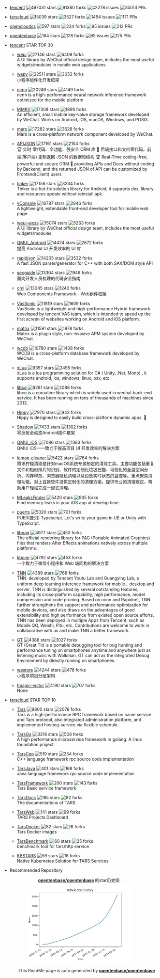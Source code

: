 
+ [tencent](https://github.com/tencent)
![497031 stars](https://img.shields.io/badge/Stars-497031-green)
![91360 forks](https://img.shields.io/badge/Forks-91360-green)
![42278 issues](https://img.shields.io/badge/Issues-42278-green)
![35013 PRs](https://img.shields.io/badge/PRs-35013-green)

+ [tarscloud](https://github.com/tarscloud)
![15039 stars](https://img.shields.io/badge/Stars-15039-green)
![3527 forks](https://img.shields.io/badge/Forks-3527-green)
![1454 issues](https://img.shields.io/badge/Issues-1454-green)
![1171 PRs](https://img.shields.io/badge/PRs-1171-green)

+ [opencloudos](https://github.com/opencloudos)
![597 stars](https://img.shields.io/badge/Stars-597-green)
![234 forks](https://img.shields.io/badge/Forks-234-green)
![95 issues](https://img.shields.io/badge/Issues-95-green)
![212 PRs](https://img.shields.io/badge/PRs-212-green)

+ [opentenbase](https://github.com/opentenbase)
![164 stars](https://img.shields.io/badge/Stars-164-green)
![128 forks](https://img.shields.io/badge/Forks-128-green)
![65 issues](https://img.shields.io/badge/Issues-65-green)
![125 PRs](https://img.shields.io/badge/PRs-125-green)



+ [tencent](https://github.com/tencent) STAR TOP 30
    
    + [weui](https://github.com/tencent/weui) 
    ![27146 stars](https://img.shields.io/badge/Stars-27146-green)
    ![6409 forks](https://img.shields.io/badge/Forks-6409-green)  
    A UI library by WeChat official design team, includes the most useful widgets/modules in mobile web applications.
    
    + [wepy](https://github.com/tencent/wepy) 
    ![22511 stars](https://img.shields.io/badge/Stars-22511-green)
    ![3053 forks](https://img.shields.io/badge/Forks-3053-green)  
    小程序组件化开发框架
    
    + [ncnn](https://github.com/tencent/ncnn) 
    ![20246 stars](https://img.shields.io/badge/Stars-20246-green)
    ![4149 forks](https://img.shields.io/badge/Forks-4149-green)  
    ncnn is a high-performance neural network inference framework optimized for the mobile platform
    
    + [MMKV](https://github.com/tencent/MMKV) 
    ![17308 stars](https://img.shields.io/badge/Stars-17308-green)
    ![1896 forks](https://img.shields.io/badge/Forks-1896-green)  
    An efficient, small mobile key-value storage framework developed by WeChat. Works on Android, iOS, macOS, Windows, and POSIX.
    
    + [mars](https://github.com/tencent/mars) 
    ![17282 stars](https://img.shields.io/badge/Stars-17282-green)
    ![3628 forks](https://img.shields.io/badge/Forks-3628-green)  
    Mars is a cross-platform network component  developed by WeChat.
    
    + [APIJSON](https://github.com/tencent/APIJSON) 
    ![17161 stars](https://img.shields.io/badge/Stars-17161-green)
    ![2154 forks](https://img.shields.io/badge/Forks-2154-green)  
    🏆 实时 零代码、全功能、强安全 ORM 库 🚀 后端接口和文档零代码，前端(客户端) 定制返回 JSON 的数据和结构 🏆 Real-Time coding-free, powerful and secure ORM 🚀  providing APIs and Docs without coding by Backend, and the returned JSON of API can be customized by Frontend(Client) users
    
    + [tinker](https://github.com/tencent/tinker) 
    ![17156 stars](https://img.shields.io/badge/Stars-17156-green)
    ![3334 forks](https://img.shields.io/badge/Forks-3334-green)  
    Tinker is a hot-fix solution library for Android, it supports dex, library and resources update without reinstall apk.
    
    + [vConsole](https://github.com/tencent/vConsole) 
    ![16787 stars](https://img.shields.io/badge/Stars-16787-green)
    ![2946 forks](https://img.shields.io/badge/Forks-2946-green)  
    A lightweight, extendable front-end developer tool for mobile web page.
    
    + [weui-wxss](https://github.com/tencent/weui-wxss) 
    ![15074 stars](https://img.shields.io/badge/Stars-15074-green)
    ![5263 forks](https://img.shields.io/badge/Forks-5263-green)  
    A UI library by WeChat official design team, includes the most useful widgets/modules.
    
    + [QMUI_Android](https://github.com/tencent/QMUI_Android) 
    ![14424 stars](https://img.shields.io/badge/Stars-14424-green)
    ![2672 forks](https://img.shields.io/badge/Forks-2672-green)  
    提高 Android UI 开发效率的 UI 库
    
    + [rapidjson](https://github.com/tencent/rapidjson) 
    ![14205 stars](https://img.shields.io/badge/Stars-14205-green)
    ![3532 forks](https://img.shields.io/badge/Forks-3532-green)  
    A fast JSON parser/generator for C++ with both SAX/DOM style API
    
    + [secguide](https://github.com/tencent/secguide) 
    ![13304 stars](https://img.shields.io/badge/Stars-13304-green)
    ![1946 forks](https://img.shields.io/badge/Forks-1946-green)  
    面向开发人员梳理的代码安全指南
    
    + [omi](https://github.com/tencent/omi) 
    ![13045 stars](https://img.shields.io/badge/Stars-13045-green)
    ![1240 forks](https://img.shields.io/badge/Forks-1240-green)  
    Web Components Framework - Web组件框架
    
    + [VasSonic](https://github.com/tencent/VasSonic) 
    ![11819 stars](https://img.shields.io/badge/Stars-11819-green)
    ![1609 forks](https://img.shields.io/badge/Forks-1609-green)  
    VasSonic is a lightweight and high-performance Hybrid framework developed by tencent VAS team, which is intended to speed up the first screen of websites working on Android and iOS platform. 
    
    + [matrix](https://github.com/tencent/matrix) 
    ![11591 stars](https://img.shields.io/badge/Stars-11591-green)
    ![1878 forks](https://img.shields.io/badge/Forks-1878-green)  
    Matrix is a plugin style, non-invasive APM system developed by WeChat.
    
    + [wcdb](https://github.com/tencent/wcdb) 
    ![10780 stars](https://img.shields.io/badge/Stars-10780-green)
    ![1408 forks](https://img.shields.io/badge/Forks-1408-green)  
    WCDB is a cross-platform database framework developed by WeChat.
    
    + [xLua](https://github.com/tencent/xLua) 
    ![9357 stars](https://img.shields.io/badge/Stars-9357-green)
    ![2455 forks](https://img.shields.io/badge/Forks-2455-green)  
    xLua is a lua programming solution for  C# ( Unity, .Net, Mono) , it supports android, ios, windows, linux, osx, etc.
    
    + [libco](https://github.com/tencent/libco) 
    ![8281 stars](https://img.shields.io/badge/Stars-8281-green)
    ![2088 forks](https://img.shields.io/badge/Forks-2088-green)  
    libco is a coroutine library which is widely used in wechat  back-end service. It has been running on tens of thousands of machines since 2013.
    
    + [Hippy](https://github.com/tencent/Hippy) 
    ![7970 stars](https://img.shields.io/badge/Stars-7970-green)
    ![943 forks](https://img.shields.io/badge/Forks-943-green)  
    Hippy is designed to easily build cross-platform dynamic apps. 👏
    
    + [Shadow](https://github.com/tencent/Shadow) 
    ![7433 stars](https://img.shields.io/badge/Stars-7433-green)
    ![1302 forks](https://img.shields.io/badge/Forks-1302-green)  
    零反射全动态Android插件框架
    
    + [QMUI_iOS](https://github.com/tencent/QMUI_iOS) 
    ![7086 stars](https://img.shields.io/badge/Stars-7086-green)
    ![1383 forks](https://img.shields.io/badge/Forks-1383-green)  
    QMUI iOS——致力于提高项目 UI 开发效率的解决方案
    
    + [lemon-cleaner](https://github.com/tencent/lemon-cleaner) 
    ![5422 stars](https://img.shields.io/badge/Stars-5422-green)
    ![764 forks](https://img.shields.io/badge/Forks-764-green)  
    腾讯柠檬清理是针对macOS系统专属制定的清理工具。主要功能包括重复文件和相似照片的识别、软件的定制化垃圾扫描、可视化的全盘空间分析、内存释放、浏览器隐私清理以及设备实时状态的监控等。重点聚焦清理功能，对上百款软件提供定制化的清理方案，提供专业的清理建议，帮助用户轻松完成一键式清理。
    
    + [MLeaksFinder](https://github.com/tencent/MLeaksFinder) 
    ![5420 stars](https://img.shields.io/badge/Stars-5420-green)
    ![935 forks](https://img.shields.io/badge/Forks-935-green)  
    Find memory leaks in your iOS app at develop time.
    
    + [puerts](https://github.com/tencent/puerts) 
    ![5020 stars](https://img.shields.io/badge/Stars-5020-green)
    ![701 forks](https://img.shields.io/badge/Forks-701-green)  
    PUER(普洱) Typescript. Let's write your game in UE or Unity with TypeScript.
    
    + [libpag](https://github.com/tencent/libpag) 
    ![4977 stars](https://img.shields.io/badge/Stars-4977-green)
    ![453 forks](https://img.shields.io/badge/Forks-453-green)  
    The official rendering library for PAG (Portable Animated Graphics) files that renders After Effects animations natively across multiple platforms.
    
    + [kbone](https://github.com/tencent/kbone) 
    ![4792 stars](https://img.shields.io/badge/Stars-4792-green)
    ![453 forks](https://img.shields.io/badge/Forks-453-green)  
    一个致力于微信小程序和 Web 端同构的解决方案
    
    + [TNN](https://github.com/tencent/TNN) 
    ![4389 stars](https://img.shields.io/badge/Stars-4389-green)
    ![768 forks](https://img.shields.io/badge/Forks-768-green)  
    TNN: developed by Tencent Youtu Lab and Guangying Lab, a uniform deep learning inference framework for mobile、desktop and server. TNN is distinguished by several outstanding features, including its cross-platform capability, high performance, model compression and code pruning. Based on ncnn and Rapidnet, TNN further strengthens the support and performance optimization for mobile devices, and also draws on the advantages of good extensibility and high performance from existed open source efforts. TNN has been deployed in multiple Apps from Tencent, such as Mobile QQ, Weishi, Pitu, etc. Contributions are welcome to work in collaborative with us and make TNN a better framework. 
    
    + [GT](https://github.com/tencent/GT) 
    ![4388 stars](https://img.shields.io/badge/Stars-4388-green)
    ![1027 forks](https://img.shields.io/badge/Forks-1027-green)  
    GT (Great Tit) is a portable debugging tool for bug hunting and performance tuning on smartphones anytime and anywhere just as listening music with Walkman. GT can act as the Integrated Debug Environment by directly running on smartphones.
    
    + [westore](https://github.com/tencent/westore) 
    ![4244 stars](https://img.shields.io/badge/Stars-4244-green)
    ![478 forks](https://img.shields.io/badge/Forks-478-green)  
    小程序项目分层架构
    
    + [tmagic-editor](https://github.com/tencent/tmagic-editor) 
    ![4190 stars](https://img.shields.io/badge/Stars-4190-green)
    ![707 forks](https://img.shields.io/badge/Forks-707-green)  
    None
    

+ [tarscloud](https://github.com/tarscloud) STAR TOP 10
    
    + [Tars](https://github.com/tarscloud/Tars) 
    ![9800 stars](https://img.shields.io/badge/Stars-9800-green)
    ![2078 forks](https://img.shields.io/badge/Forks-2078-green)  
    Tars is a high-performance RPC framework based on name service and Tars protocol, also integrated administration platform, and implemented hosting-service via flexible schedule.
    
    + [TarsGo](https://github.com/tarscloud/TarsGo) 
    ![3318 stars](https://img.shields.io/badge/Stars-3318-green)
    ![508 forks](https://img.shields.io/badge/Forks-508-green)  
    A  high performance microservice  framework  in golang. A linux foundation project.
    
    + [TarsCpp](https://github.com/tarscloud/TarsCpp) 
    ![519 stars](https://img.shields.io/badge/Stars-519-green)
    ![254 forks](https://img.shields.io/badge/Forks-254-green)  
    C++ language framework rpc source code implementation
    
    + [TarsJava](https://github.com/tarscloud/TarsJava) 
    ![401 stars](https://img.shields.io/badge/Stars-401-green)
    ![168 forks](https://img.shields.io/badge/Forks-168-green)  
    Java language framework rpc source code implementation
    
    + [TarsFramework](https://github.com/tarscloud/TarsFramework) 
    ![200 stars](https://img.shields.io/badge/Stars-200-green)
    ![143 forks](https://img.shields.io/badge/Forks-143-green)  
    Tars Basic service framework
    
    + [TarsDocs](https://github.com/tarscloud/TarsDocs) 
    ![165 stars](https://img.shields.io/badge/Stars-165-green)
    ![82 forks](https://img.shields.io/badge/Forks-82-green)  
    The documentations of TARS
    
    + [TarsWeb](https://github.com/tarscloud/TarsWeb) 
    ![141 stars](https://img.shields.io/badge/Stars-141-green)
    ![99 forks](https://img.shields.io/badge/Forks-99-green)  
    TARS Projects Dashboard
    
    + [TarsDocker](https://github.com/tarscloud/TarsDocker) 
    ![82 stars](https://img.shields.io/badge/Stars-82-green)
    ![26 forks](https://img.shields.io/badge/Forks-26-green)  
    Tars Docker  images
    
    + [TarsBenchmark](https://github.com/tarscloud/TarsBenchmark) 
    ![60 stars](https://img.shields.io/badge/Stars-60-green)
    ![25 forks](https://img.shields.io/badge/Forks-25-green)  
    benchmark tool for tars/http service
    
    + [K8STARS](https://github.com/tarscloud/K8STARS) 
    ![59 stars](https://img.shields.io/badge/Stars-59-green)
    ![18 forks](https://img.shields.io/badge/Forks-18-green)  
    Native Kubernetes  Solution for TARS Services
    


+ Recommended Repository  
<p align="center">
      <strong>
        <a href="https://github.com/opentenbase/opentenbase" target="_blank">opentenbase/opentenbase</a>
      </strong>  的star历史图
  <br>
  <img src="https://raw.githubusercontent.com/ButterAndButterfly/GithubTools/master/data/stars_history.jpg" width="350px"></img>    
</p>

<p align="right">
      This ReadMe page is auto generated by 
      <strong>
        <a href="https://github.com/opentenbase/opentenbase" target="_blank">opentenbase/opentenbase</a><br>
      </strong>   
</p>